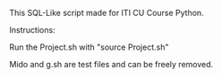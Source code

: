 This SQL-Like script made for ITI CU Course Python.

Instructions:

Run the Project.sh with "source Project.sh"

Mido and g.sh are test files and can be freely removed.
